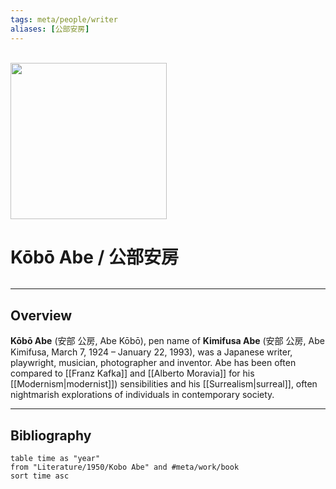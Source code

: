 ```yaml
---
tags: meta/people/writer
aliases: [公部安房]
---
```


<br>

<img src="https://i0.wp.com/literariness.org/wp-content/uploads/2019/04/745fc82fc35f6845037ec70c6fe795ec-japanese-literature-playwright.jpg" width="250px">

# Kōbō Abe / 公部安房

```toc
```

---

## Overview

**Kōbō Abe** (安部 公房, Abe Kōbō), pen name of **Kimifusa Abe** (安部 公房, Abe Kimifusa, March 7, 1924 – January 22, 1993), was a Japanese writer, playwright, musician, photographer and inventor. Abe has been often compared to [[Franz Kafka]] and [[Alberto Moravia]] for his [[Modernism|modernist]]) sensibilities and his [[Surrealism|surreal]], often nightmarish explorations of individuals in contemporary society.

---

## Bibliography

```dataview
table time as "year"
from "Literature/1950/Kobo Abe" and #meta/work/book
sort time asc
```
